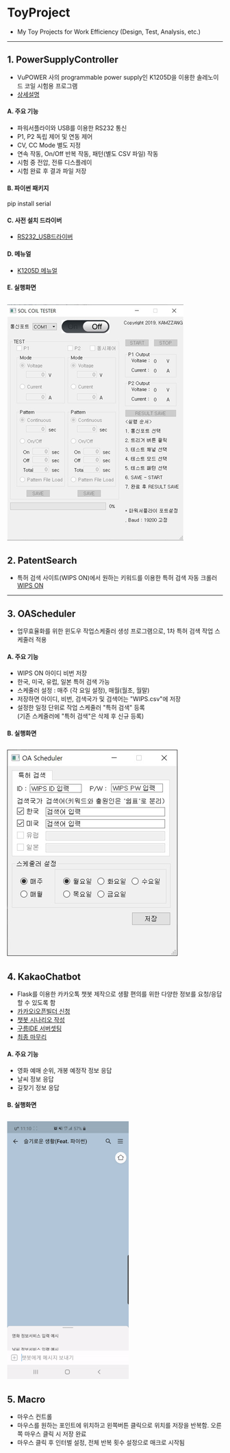 # ToyProject
* My Toy Projects for Work Efficiency (Design, Test, Analysis, etc.)  
------

## 1. PowerSupplyController
* VuPOWER 사의 programmable power supply인 K1205D을 이용한 솔레노이드 코일 시험용 프로그램  
* [상세설명](https://blog.naver.com/kamzzang1/221875003851)

#### A. 주요 기능
* 파워서플라이와 USB를 이용한 RS232 통신
* P1, P2 독립 제어 및 연동 제어
* CV, CC Mode 별도 지정
* 연속 작동, On/Off 반복 작동, 패턴(별도 CSV 파일) 작동
* 시험 중 전압, 전류 디스플레이
* 시험 완료 후 결과 파일 저장

#### B. 파이썬 패키지
pip install serial

#### C. 사전 설치 드라이버
* [RS232_USB드라이버](http://www.vupower.com/sub.php?page=demo.php)

#### D. 메뉴얼
* [K1205D 메뉴얼](http://www.vupower.com/download/K_USB_Manual_Korea_Ver3.2.pdf)

#### E. 실행화면
![image](./PowerSupplyController/img/PowerSupplyController_screenshot.jpg)
------


## 2. PatentSearch
* 특허 검색 사이트(WIPS ON)에서 원하는 키워드를 이용한 특허 검색 자동 크롤러  
[WIPS ON](https://www.wipson.com/service/mai/main.wips)  
------


## 3. OAScheduler
* 업무효율화를 위한 윈도우 작업스케줄러 생성 프로그램으로, 1차 특허 검색 작업 스케줄러 적용  

#### A. 주요 기능
* WIPS ON 아이디 비번 저장
* 한국, 미국, 유럽, 일본 특허 검색 가능
* 스케줄러 설정 : 매주 (각 요일 설정), 매월(월초, 월말)
* 저장하면 아이디, 비번, 검색국가 및 검색어는 "WIPS.csv"에 저장
* 설정한 일정 단위로 작업 스케줄러 "특허 검색" 등록  
  (기존 스케줄러에 "특허 검색"은 삭제 후 신규 등록)
  
#### B. 실행화면
![image](./OAScheduler/OAScheduler_screenshot.jpg)
------


## 4. KakaoChatbot
* Flask를 이용한 카카오톡 챗봇 제작으로 생활 편의를 위한 다양한 정보를 요청/응답할 수 있도록 함
* [카카오i오픈빌더 신청](https://blog.naver.com/kamzzang1/221922192463)
* [챗봇 시나리오 작성](https://blog.naver.com/kamzzang1/221926516530)
* [구름IDE 서버셋팅](https://blog.naver.com/kamzzang1/221934101918)
* [최종 마무리](https://blog.naver.com/kamzzang1/221934665928)

#### A. 주요 기능
* 영화 예매 순위, 개봉 예정작 정보 응답
* 날씨 정보 응답
* 길찾기 정보 응답

#### B. 실행화면
![Demo img](./KakaoChatbot/img/KakaoChatBot_demo_1.gif)
------


## 5. Macro
* 마우스 컨트롤
 * 마우스를 원하는 포인트에 위치하고 왼쪽버튼 클릭으로 위치를 저장을 반복함. 오른쪽 마우스 클릭 시 저장 완료
 * 마우스 클릭 후 인터벌 설정, 전체 반복 횟수 설정으로 매크로 시작됨
